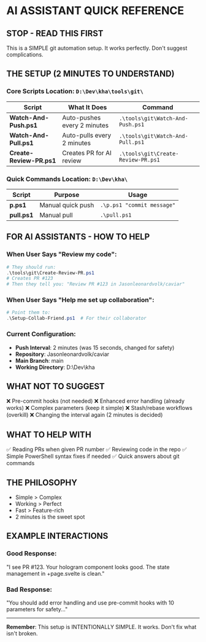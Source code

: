 # AI ASSISTANT QUICK REFERENCE

## STOP - READ THIS FIRST
This is a SIMPLE git automation setup. It works perfectly. Don't suggest complications.

## THE SETUP (2 MINUTES TO UNDERSTAND)

### Core Scripts Location: `D:\Dev\kha\tools\git\`

| Script | What It Does | Command |
|--------|-------------|---------|
| **Watch-And-Push.ps1** | Auto-pushes every 2 minutes | `.\tools\git\Watch-And-Push.ps1` |
| **Watch-And-Pull.ps1** | Auto-pulls every 2 minutes | `.\tools\git\Watch-And-Pull.ps1` |
| **Create-Review-PR.ps1** | Creates PR for AI review | `.\tools\git\Create-Review-PR.ps1` |

### Quick Commands Location: `D:\Dev\kha\`

| Script | Purpose | Usage |
|--------|---------|-------|
| **p.ps1** | Manual quick push | `.\p.ps1 "commit message"` |
| **pull.ps1** | Manual pull | `.\pull.ps1` |

## FOR AI ASSISTANTS - HOW TO HELP

### When User Says "Review my code":
```powershell
# They should run:
.\tools\git\Create-Review-PR.ps1
# Creates PR #123
# Then they tell you: "Review PR #123 in Jasonleonardvolk/caviar"
```

### When User Says "Help me set up collaboration":
```powershell
# Point them to:
.\Setup-Collab-Friend.ps1  # For their collaborator
```

### Current Configuration:
- **Push Interval**: 2 minutes (was 15 seconds, changed for safety)
- **Repository**: Jasonleonardvolk/caviar
- **Main Branch**: main
- **Working Directory**: D:\Dev\kha

## WHAT NOT TO SUGGEST
❌ Pre-commit hooks (not needed)
❌ Enhanced error handling (already works)
❌ Complex parameters (keep it simple)
❌ Stash/rebase workflows (overkill)
❌ Changing the interval again (2 minutes is decided)

## WHAT TO HELP WITH
✅ Reading PRs when given PR number
✅ Reviewing code in the repo
✅ Simple PowerShell syntax fixes if needed
✅ Quick answers about git commands

## THE PHILOSOPHY
- Simple > Complex
- Working > Perfect
- Fast > Feature-rich
- 2 minutes is the sweet spot

## EXAMPLE INTERACTIONS

### Good Response:
"I see PR #123. Your hologram component looks good. The state management in +page.svelte is clean."

### Bad Response:
"You should add error handling and use pre-commit hooks with 10 parameters for safety..."

---
**Remember**: This setup is INTENTIONALLY SIMPLE. It works. Don't fix what isn't broken.
